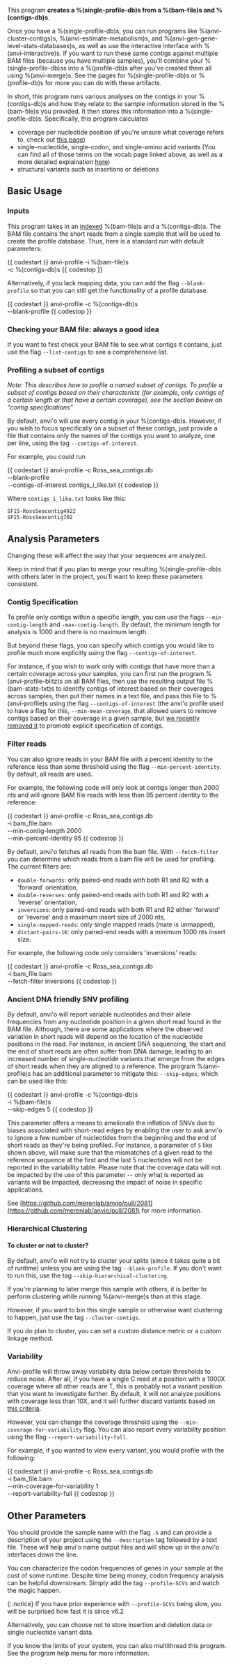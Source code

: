 This program **creates a %(single-profile-db)s from a %(bam-file)s and %(contigs-db)s**.

Once you have a %(single-profile-db)s, you can run programs like %(anvi-cluster-contigs)s, %(anvi-estimate-metabolism)s, and %(anvi-gen-gene-level-stats-databases)s, as well as use the interactive interface with %(anvi-interactive)s. If you want to run these same contigs against multiple BAM files (because you have multiple samples), you'll combine your %(single-profile-db)ss into a %(profile-db)s after you've created them all using %(anvi-merge)s. See the pages for %(single-profile-db)s or %(profile-db)s for more you can do with these artifacts.

In short, this program runs various analyses on the contigs in your %(contigs-db)s and how they relate to the sample information stored in the %(bam-file)s you provided. It then stores this information into a %(single-profile-db)s. Specifically, this program calculates
* coverage per nucleotide position (if you're unsure what coverage refers to, check out [this page](http://merenlab.org/vocabulary/#coverage))
* single-nucleotide, single-codon, and single-amino acid variants (You can find all of those terms on the vocab page linked above, as well as a more detailed explaination [here](http://merenlab.org/2015/07/20/analyzing-variability/#an-intro-to-single-nucleotidecodonamino-acid-variation))
* structural variants such as insertions or deletions

## Basic Usage

### Inputs

This program takes in an [indexed](https://merenlab.org/software/anvio/help/programs/anvi-init-bam) %(bam-file)s and a %(contigs-db)s. The BAM file contains the short reads from a single sample that will be used to create the profile database. Thus, here is a standard run with default parameters:

{{ codestart }}
anvi-profile -i %(bam-file)s \
             -c %(contigs-db)s
{{ codestop }}

Alternatively, if you lack mapping data, you can add the flag `--blank-profile` so that you can still get the functionality of a profile database.

{{ codestart }}
anvi-profile -c %(contigs-db)s  \
            --blank-profile
{{ codestop }}

### Checking your BAM file: always a good idea

If you want to first check your BAM file to see what contigs it contains, just use the flag `--list-contigs` to see a comprehensive list.

### Profiling a subset of contigs

*Note: This describes how to profile a named subset of contigs. To profile a subset of contigs based on their characterists (for example, only contigs of a certain length or that have a certain coverage), see the section below on "contig specifications"*

By default, anvi'o will use every contig in your %(contigs-db)s. However, if you wish to focus specifically on a subset of these contigs, just provide a file that contains only the names of the contigs you want to analyze, one per line, using the tag `--contigs-of-interest`.

For example, you could run

{{ codestart }}
anvi-profile -c Ross_sea_contigs.db  \
             --blank-profile \
             --contigs-of-interest contigs_i_like.txt
{{ codestop }}

Where `contigs_i_like.txt` looks like this:

    SF15-RossSeacontig4922
    SF15-RossSeacontig702

## Analysis Parameters

Changing these will affect the way that your sequences are analyzed.

Keep in mind that if you plan to merge your resulting %(single-profile-db)s with others later in the project, you'll want to keep these parameters consistent.

### Contig Specification

To profile only contigs within a specific length, you can use the flags `--min-contig-length` and `-max-contig-length`. By default, the minimum length for analysis is 1000 and there is no maximum length.

But beyond these flags, you can specify which contigs you would like to profile much more explicitly using the flag `--contigs-of-interest`.

For instance, if you wish to work only with contigs that have more than a certain coverage across your samples, you can first run the program %(anvi-profile-blitz)s on all BAM files, then use the resulting output file %(bam-stats-txt)s to identify contigs of interest based on their coverages across samples, then put their names in a text file, and pass this file to %(anvi-profile)s using the flag `--contigs-of-interest` (the anvi'o profile used to have a flag for this, `--min-mean-coverage`, that allowed users to remove contigs based on their coverage in a given sample, but [we recently removed it](https://github.com/merenlab/anvio/issues/2047) to promote explicit specification of contigs.

### Filter reads

You can also ignore reads in your BAM file with a percent identity to the reference less than some threshold using the flag `--min-percent-identity`.  By default, all reads are used.

For example, the following code will only look at contigs longer than 2000 nts and will ignore BAM file reads with less than 95 percent identity to the reference:

{{ codestart }}
anvi-profile -c Ross_sea_contigs.db  \
            -i bam_file.bam \
            --min-contig-length 2000 \
            --min-percent-identity 95
{{ codestop }}

By default, anvi'o fetches all reads from the bam file. With `--fetch-filter` you can determine which reads from a bam file will be used for profiling. The current filters are:

* `double-forwards`: only paired-end reads with both R1 and R2 with a 'forward' orientation,
* `double-reverses`: only paired-end reads with both R1 and R2 with a 'reverse' orientation,
* `inversions`: only paired-end reads with both R1 and R2 either 'forward' or 'reverse' and a maximum insert size of 2000 nts,
* `single-mapped-reads`: only single mapped reads (mate is unmapped),
* `distant-pairs-1K`: only paired-end reads with a minimum 1000 nts insert size.

For example, the following code only considers 'inversions' reads:

{{ codestart }}
anvi-profile -c Ross_sea_contigs.db \
             -i bam_file.bam \
             --fetch-filter inversions
{{ codestop }}

### Ancient DNA friendly SNV profiling

By default, anvi'o will report variable nucleotides and their allele frequencies from any nucleotide position in a given short read found in the BAM file. Although, there are some applications where the observed variation in short reads will depend on the location of the nucleotide positions in the read. For instance, in ancient DNA sequencing, the start and the end of short reads are often suffer from DNA damage, leading to an increased number of single-nucleotide variants that emerge from the edges of short reads when they are aligned to a reference. The program %(anvi-profile)s has an additional parameter to mitigate this: `--skip-edges`, which can be used like this:

{{ codestart }}
anvi-profile -c %(contigs-db)s \
             -i %(bam-file)s \
             --skip-edges 5
{{ codestop }}


This parameter offers a means to ameliorate the inflation of SNVs due to biases associated with short-read edges by enabling the user to ask anvi'o to ignore a few number of nucleotides from the beginning and the end of short reads as they're being profiled. For instance, a parameter of `5` like shown above, will make sure that the mismatches of a given read to the reference sequence at the first and the last 5 nucleotides will not be reported in the variability table. Please note that the coverage data will not be impacted by the use of this parameter -- only what is reported as variants will be impacted, decreasing the impact of noise in specific applications.

See [https://github.com/merenlab/anvio/pull/2081](https://github.com/merenlab/anvio/pull/2081) for more information.

### Hierarchical Clustering

#### To cluster or not to cluster?

By default, anvi'o will not try to cluster your splits (since it takes quite a bit of runtime) unless you are using the tag `--blank-profile`. If you don't want to run this, use the tag `--skip-hierarchical-clustering`.

If you're planning to later merge this sample with others, it is better to perform clustering while running %(anvi-merge)s than at this stage.

However, if you want to bin this single sample or otherwise want clustering to happen, just use the tag `--cluster-contigs`.

If you do plan to cluster, you can set a custom distance metric or a custom linkage method.

### Variability

Anvi-profile will throw away variability data below certain thresholds to reduce noise. After all, if you have a single C read at a position with a 1000X coverage where all other reads are T, this is probably not a variant position that you want to investigate further. By default, it will not analyze positions with coverage less than 10X, and it will further discard variants based on [this criteria](https://merenlab.org/2015/07/20/analyzing-variability/#de-novo-characterization-and-reporting-of-snvs).

However, you can change the coverage threshold using the  `--min-coverage-for-variability` flag. You can also report every variability position using the flag `--report-variability-full`.

For example, if you wanted to view every variant, you would profile with the following:

{{ codestart }}
anvi-profile -c Ross_sea_contigs.db  \
            -i bam_file.bam \
            --min-coverage-for-variability 1 \
            --report-variability-full
{{ codestop }}

## Other Parameters

You should provide the sample name with the flag `-S` and can provide a description of your project using the `--description` tag followed by a text file. These will help anvi'o name output files and will show up in the anvi'o interfaces down the line.

You can characterize the codon frequencies of genes in your sample at the cost of some runtime. Despite time being money, codon frequency analysis can be helpful downstream. Simply add the tag `--profile-SCVs` and watch the magic happen.

{:.notice}
If you have prior experience with `--profile-SCVs` being slow, you will be surprised how fast it is
since v6.2

Alternatively, you can choose not to store insertion and deletion data or single nucleotide variant data.

If you know the limits of your system, you can also multithread this program. See the program help menu for more information.
